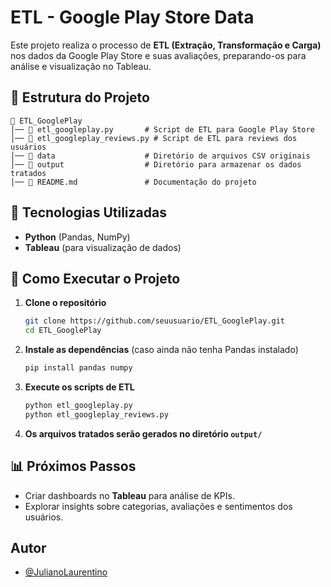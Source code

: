 # ETL - Google Play Store Data

Este projeto realiza o processo de **ETL (Extração, Transformação e Carga)** nos dados da Google Play Store e suas avaliações, preparando-os para análise e visualização no Tableau.

## 📂 Estrutura do Projeto
```
📁 ETL_GooglePlay
│── 📄 etl_googleplay.py       # Script de ETL para Google Play Store
│── 📄 etl_googleplay_reviews.py # Script de ETL para reviews dos usuários
│── 📁 data                    # Diretório de arquivos CSV originais
│── 📁 output                  # Diretório para armazenar os dados tratados
│── 📄 README.md               # Documentação do projeto
```

## 🔧 Tecnologias Utilizadas
- **Python** (Pandas, NumPy)
- **Tableau** (para visualização de dados)

## 🚀 Como Executar o Projeto

1. **Clone o repositório**
   ```bash
   git clone https://github.com/seuusuario/ETL_GooglePlay.git
   cd ETL_GooglePlay
   ```
2. **Instale as dependências** (caso ainda não tenha Pandas instalado)
   ```bash
   pip install pandas numpy
   ```
3. **Execute os scripts de ETL**
   ```bash
   python etl_googleplay.py
   python etl_googleplay_reviews.py
   ```
4. **Os arquivos tratados serão gerados no diretório `output/`**

## 📊 Próximos Passos
- Criar dashboards no **Tableau** para análise de KPIs.
- Explorar insights sobre categorias, avaliações e sentimentos dos usuários.

## Autor

- [@JulianoLaurentino](https://www.linkedin.com/in/julianolaurentinodasilva/)